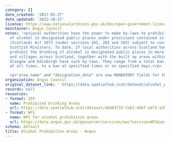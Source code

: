 ```yaml
---
category: []
date_created: '2017-01-27'
date_updated: '2022-10-27'
license: https://www.nationalarchives.gov.uk/doc/open-government-licence/version/3/
maintainer: Angus Council
notes: '<p>Local authorities have the power to make by-laws to prohibit the drinking
  of alcohol in designated public places under provisions contained in the Local Government
  (Scotland) Act 1973 (under sections 201, 202 and 203) subject to confirmation by
  Scottish Ministers. To date, 27 local authorities across Scotland have by-laws which
  prohibit the drinking of alcohol in designated public places in more than 480 towns
  and villages across Scotland, together with the built up areas within the city of
  Glasgow and Edinburgh have such by-laws. They range from a total ban on drinking
  at all times, to a ban at specified times or on specified days.</p>

  <p>"area_name" and "designation_date" are now MANDATORY fields for this dataset.</p>'
organization: Angus Council
original_dataset_link: ' https://data.spatialhub.scot/dataset/alcohol_prohibition_areas-an'
records: null
resources:
- format: ZIP
  name: Prohibited Drinking Areas
  url: https://data.spatialhub.scot/dataset/a0483f33-fa61-44bf-a4f5-a399dffbef72/resource/6d1b714c-cb27-4cc5-b36a-847ca955b9ee/download/probibiteddrinkingareas.zip
- format: WFS
  name: WFS for alcohol prohibition areas
  url: https://data.angus.gov.uk/geoserver/services/ows?service=WFS&version=1.0.0&request=GetFeature&typeName=services%3Aprohibited_drinking_areas&outputFormat=application%2Fjson
schema: default
title: Alcohol Prohibition Areas - Angus
---
```

